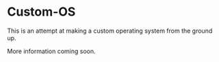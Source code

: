 # Custom-OS

This is an attempt at making a custom operating system from the ground up.

More information coming soon.
